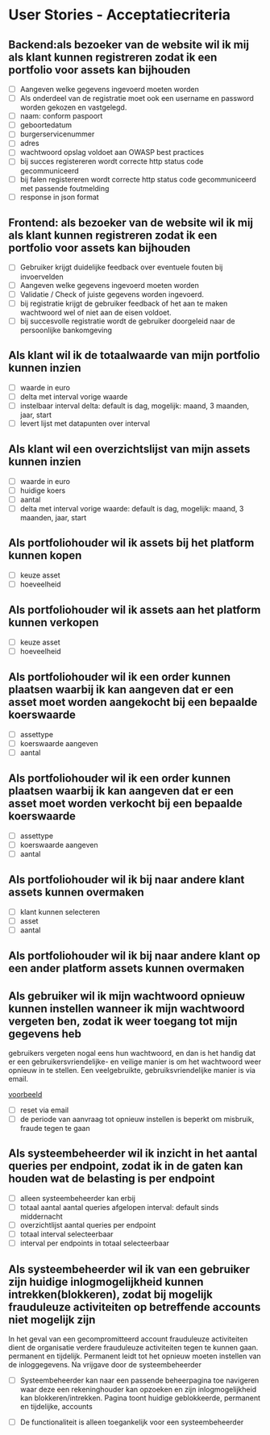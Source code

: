 # User Stories - Acceptatiecriteria

## Backend:als bezoeker van de website wil ik mij als klant kunnen registreren zodat ik een portfolio voor assets kan bijhouden

- [ ] Aangeven welke gegevens ingevoerd moeten worden
- [ ] Als onderdeel van de registratie moet ook een username en password worden gekozen en vastgelegd.
- [ ] naam: conform paspoort
- [ ] geboortedatum
- [ ] burgerservicenummer
- [ ] adres
- [ ] wachtwoord opslag voldoet aan OWASP best practices
- [ ] bij succes registereren wordt correcte http status code gecommuniceerd 
- [ ] bij falen registereren wordt correcte http status code gecommuniceerd met passende foutmelding
- [ ] response in json format

## Frontend: als bezoeker van de website wil ik mij als klant kunnen registreren zodat ik een portfolio voor assets kan bijhouden

- [ ] Gebruiker krijgt duidelijke feedback over eventuele fouten bij invoervelden
- [ ] Aangeven welke gegevens ingevoerd moeten worden
- [ ] Validatie / Check of juiste gegevens worden ingevoerd.
- [ ] bij registratie krijgt de gebruiker feedback of het aan te maken wachtwoord wel of niet aan de eisen voldoet.
- [ ] bij succesvolle registratie wordt de gebruiker doorgeleid naar de persoonlijke bankomgeving

## Als klant wil ik de totaalwaarde van mijn portfolio kunnen inzien

- [ ] waarde in euro
- [ ] delta met interval vorige waarde
- [ ] instelbaar interval delta: default is dag, mogelijk: maand, 3 maanden, jaar, start
- [ ] levert lijst met datapunten over interval

## Als klant wil een overzichtslijst van mijn assets kunnen inzien

- [ ] waarde in euro
- [ ] huidige koers
- [ ] aantal
- [ ] delta met interval vorige waarde: default is dag, mogelijk: maand, 3 maanden, jaar, start

## Als portfoliohouder wil ik assets bij het platform kunnen kopen

- [ ] keuze asset
- [ ] hoeveelheid

## Als portfoliohouder wil ik assets aan het platform kunnen verkopen

- [ ] keuze asset
- [ ] hoeveelheid

## Als portfoliohouder wil ik een order kunnen plaatsen waarbij ik kan aangeven dat er een asset moet worden aangekocht bij een bepaalde koerswaarde

- [ ] assettype
- [ ] koerswaarde aangeven
- [ ] aantal 

## Als portfoliohouder wil ik een order kunnen plaatsen waarbij ik kan aangeven dat er een asset moet worden verkocht bij een bepaalde koerswaarde

- [ ] assettype
- [ ] koerswaarde aangeven
- [ ] aantal 

## Als portfoliohouder wil ik bij naar andere klant assets kunnen overmaken

- [ ] klant kunnen selecteren
- [ ] asset  
- [ ] aantal

## Als portfoliohouder wil ik bij naar andere klant op een ander platform assets kunnen overmaken

## Als gebruiker wil ik mijn wachtwoord opnieuw kunnen instellen wanneer ik mijn wachtwoord vergeten ben, zodat ik weer toegang tot mijn gegevens heb

gebruikers vergeten nogal eens hun wachtwoord, en dan is het handig dat er een gebruikersvriendelijke- en veilige manier is om het wachtwoord weer opnieuw in te stellen. Een veelgebruikte, gebruiksvriendelijke manier is via email.

[voorbeeld](https://www.baeldung.com/spring-email)

- [ ] reset via email 
- [ ] de periode van aanvraag tot opnieuw instellen is beperkt om misbruik, fraude tegen te gaan

## Als systeembeheerder wil ik inzicht in het aantal queries per endpoint, zodat ik in de gaten kan houden wat de belasting is per endpoint

- [ ] alleen systeembeheerder kan erbij
- [ ] totaal aantal aantal queries afgelopen interval: default sinds middernacht
- [ ] overzichtlijst aantal queries per endpoint
- [ ] totaal interval selecteerbaar
- [ ] interval per endpoints in totaal selecteerbaar

## Als systeembeheerder wil ik van een gebruiker zijn huidige inlogmogelijkheid kunnen intrekken(blokkeren), zodat bij mogelijk frauduleuze activiteiten op betreffende accounts niet mogelijk zijn

In het geval van een gecompromitteerd account frauduleuze activiteiten  dient de organisatie verdere frauduleuze activiteiten tegen te kunnen gaan. permanent en tijdelijk. Permanent leidt tot het opnieuw moeten instellen van de inloggegevens. Na vrijgave door de systeembeheerder

- [ ] Systeembeheerder kan naar een passende beheerpagina toe navigeren waar deze een rekeninghouder kan opzoeken en zijn inlogmogelijkheid kan blokkeren/intrekken. Pagina toont huidige geblokkeerde, permanent en tijdelijke, accounts
- [ ] De functionaliteit is alleen toegankelijk voor een systeembeheerder

